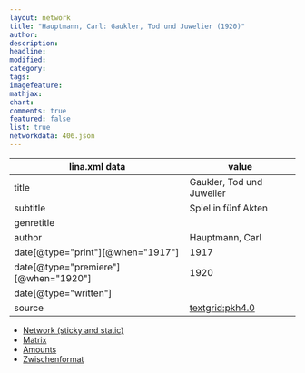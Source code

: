 ```yaml
---
layout: network
title: "Hauptmann, Carl: Gaukler, Tod und Juwelier (1920)"
author:
description:
headline:
modified:
category:
tags:
imagefeature: 
mathjax: 
chart: 
comments: true
featured: false
list: true
networkdata: 406.json
---
```

lina.xml data  | value
------------- | -------------
title|Gaukler, Tod und Juwelier
subtitle|Spiel in fünf Akten
genretitle|
author|Hauptmann, Carl
date[@type="print"][@when="1917"]|1917
date[@type="premiere"][@when="1920"]|1920
date[@type="written"]|
source|[textgrid:pkh4.0](https://textgridlab.org/1.0/tgcrud-public/rest/textgrid:pkh4.0/data)



* [Network (sticky and static)](/network406)
* [Matrix](/matrix406)
* [Amounts](/amount406)
* [Zwischenformat](/lina406 )
